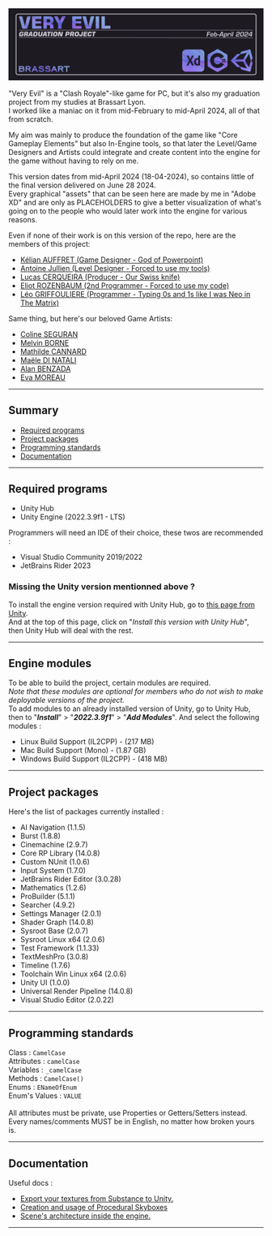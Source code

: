 <div align="center"> <img src="https://github.com/RedLinesNT/VeryEvil-BRST/blob/main/Visual/VeryEvil_Wide.png"> </div>

"Very Evil" is a "Clash Royale"-like game for PC, but it's also my graduation project from my studies at Brassart Lyon.<br/>
I worked like a maniac on it from mid-February to mid-April 2024, all of that from scratch.<br/>

My aim was mainly to produce the foundation of the game like "Core Gameplay Elements" but also In-Engine tools, so that later the Level/Game Designers and Artists could integrate and create content into the engine for the game without having to rely on me.<br/>

This version dates from mid-April 2024 (18-04-2024), so contains little of the final version delivered on June 28 2024.<br/>
Every graphical "assets" that can be seen here are made by me in "Adobe XD" and are only as PLACEHOLDERS to give a better visualization of what's going on to the people who would later work into the engine for various reasons.

Even if none of their work is on this version of the repo, here are the members of this project:<br/>
<!--ts-->
   * [Kélian AUFFRET (Game Designer - God of Powerpoint)](https://www.linkedin.com/in/kelian-auffret-4a087622b/)
   * [Antoine Jullien (Level Designer - Forced to use my tools)](https://www.linkedin.com/in/antoine-jullien-26312a226/)
   * [Lucas CERQUEIRA (Producer - Our Swiss knife)](https://www.linkedin.com/in/lucas-cerqueira-94b3b9265/)
   * [Eliot ROZENBAUM (2nd Programmer - Forced to use my code)](https://www.linkedin.com/in/eliot-rozenbaum/)
   * [Léo GRIFFOULIERE (Programmer - Typing 0s and 1s like I was Neo in The Matrix)](https://www.linkedin.com/in/l%C3%A9o-griffouli%C3%A8re/)
<!--te-->
Same thing, but here's our beloved Game Artists:<br/>
<!--ts-->
   * [Coline SEGURAN](https://www.linkedin.com/in/coline-seguran-3d/)
   * [Melvin BORNE](https://www.linkedin.com/in/melvin-borne-9b6313259/)
   * [Mathilde CANNARD](https://www.linkedin.com/in/mathilde-cannard/)
   * [Maële DI NATALI](https://www.linkedin.com/in/ma%C3%ABle-di-natali/)
   * [Alan BENZADA](https://www.linkedin.com/in/alan-benzada-4100a4166/)
   * [Eva MOREAU](https://www.linkedin.com/in/eva-moreau-641799296)
<!--te-->

<hr>

## Summary

<!--ts-->
   * [Required programs](#required-programs)
   * [Project packages](#project-packages)
   * [Programming standards](#programming-standards)
   * [Documentation](#documentation)
<!--te-->

<hr>

## Required programs
  - Unity Hub
  - Unity Engine (2022.3.9f1 - LTS)

Programmers will need an IDE of their choice, these twos are recommended :
  - Visual Studio Community 2019/2022
  - JetBrains Rider 2023

### Missing the Unity version mentionned above ?
  To install the engine version required with Unity Hub, go to [this page from Unity](https://unity.com/releases/editor/whats-new/2022.3.9).<br>
  And at the top of this page, click on "<i>Install this version with Unity Hub</i>", then Unity Hub will deal with the rest.

<hr>

## Engine modules
  To be able to build the project, certain modules are required.<br>
  <i>Note that these modules are optional for members who do not wish to make deployable versions of the project.</i><br>
  To add modules to an already installed version of Unity, go to Unity Hub, then to "<i><strong>Install</strong></i>" > "<i><strong>2022.3.9f1</strong></i>" > "<i><strong>Add Modules</strong></i>". And select the following modules : 
  - Linux Build Support (IL2CPP) - (217 MB)
  - Mac Build Support (Mono) - (1.87 GB)
  - Windows Build Support (IL2CPP) - (418 MB)

<hr>

## Project packages

Here's the list of packages currently installed :
 - AI Navigation (1.1.5)
 - Burst (1.8.8)
 - Cinemachine (2.9.7)
 - Core RP Library (14.0.8)
 - Custom NUnit (1.0.6)
 - Input System (1.7.0)
 - JetBrains Rider Editor (3.0.28)
 - Mathematics (1.2.6)
 - ProBuilder (5.1.1)
 - Searcher (4.9.2)
 - Settings Manager (2.0.1)
 - Shader Graph (14.0.8)
 - Sysroot Base (2.0.7)
 - Sysroot Linux x64 (2.0.6)
 - Test Framework (1.1.33)
 - TextMeshPro (3.0.8)
 - Timeline (1.7.6)
 - Toolchain Win Linux x64 (2.0.6)
 - Unity UI (1.0.0)
 - Universal Render Pipeline (14.0.8)
 - Visual Studio Editor (2.0.22)

<hr>

## Programming standards

  Class :
    ```
    CamelCase
    ```<br>
  Attributes :
    ```
    camelCase
    ```<br>
  Variables :
    ```
    _camelCase
    ```<br>
  Methods :
    ```
    CamelCase()
    ```<br>
  Enums :
    ```
    ENameOfEnum
    ```<br>
  Enum's Values :
    ```
    VALUE
    ```<br><br>
All attributes must be private, use Properties or Getters/Setters instead.<br/>
Every names/comments MUST be in English, no matter how broken yours is.

<hr>

## Documentation
  Useful docs :<br>
<!--ts-->
   * <a href="Docs/Precompiled/Art/ExSubstance_imUnity-URP.pdf">Export your textures from Substance to Unity.</a>
   * <a href="Docs/Precompiled/Art/Skybox-Engine-Usage.pdf">Creation and usage of Procedural Skyboxes</a>
   * <a href="Docs/Precompiled/Level-Arch.pdf">Scene's architecture inside the engine.</a>
<!--te-->
  
<hr>
